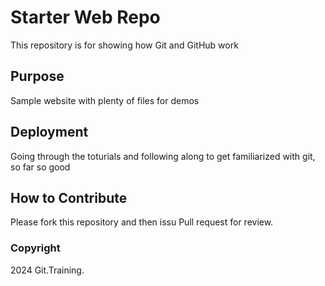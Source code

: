# Starter Web Repo

This repository is for showing how Git and GitHub work

## Purpose

Sample website with plenty of files for demos

## Deployment 

Going through the toturials and following along to get familiarized with git, so far so good 

## How to Contribute

Please fork this repository and then issu Pull request for review.

### Copyright 

2024 Git.Training.